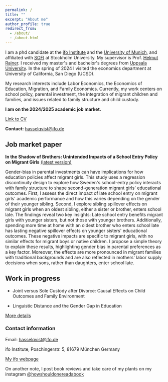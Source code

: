 ```yaml
---
permalink: /
title: ""
excerpt: "About me"
author_profile: true
redirect_from: 
  - /about/
  - /about.html
---
```


I am a phd candidate at the [ifo Institute](https://www.ifo.de/en) and the [University of Munich](https://www.en.econ.uni-muenchen.de/index.html), and affiliated with [SOFI](https://www.su.se/swedish-institute-for-social-research/) at Stockholm University. My supervisor is Prof. [Helmut Rainer](https://sites.google.com/ifo.de/hrainer/home). I received my master's and bachelor's degrees from [Uppsala University](https://www.nek.uu.se/?languageId=1). In the spring of 2024 I visited the economics department at University of California, San Diego (UCSD).

My research interests include Labor Economics, the Economics of Education, Migration, and Family Economics. Currently, my work centers on school policy, parental investment, the integration of migrant children and families, and issues related to family structure and child custody.

**I am on the 2024/2025 academic job market.**

[Link to CV](https://drive.google.com/file/d/177_YkAIlIHnAVo3mdBEbxHrIpTjy11oF/view?usp=drive_link)

**Contact:** hasselqvist@ifo.de

## Job market paper

**In the Shadow of Brothers: Unintended Impacts of a School Entry Policy on Migrant Girls** [(latest version)](https://drive.google.com/file/d/1VlyNQKRnW4lR3zznOtuTZhGrMk6AjBb1/view?usp=drive_link)

Gender-bias in parental investments can have implications for how education policies affect migrant girls. This study uses a regression discontinuity design to explore how Sweden's school-entry policy interacts with family structure to shape second-generation migrant girls' educational outcomes. First, I assess the direct impact of late school entry on migrant girls' academic performance and how this varies depending on the gender of their younger sibling. Second, I explore sibling spillover effects on migrant girls when an oldest sibling, either a sister or brother, enters school late. The findings reveal two key insights: Late school entry benefits migrant girls with younger sisters, but not those with younger brothers. Additionally, spending more time at home with an oldest brother who enters school late has lasting negative spillover effects on younger sisters' educational outcomes. These negative impacts are specific to migrant girls, with no similar effects for migrant boys or native children. I propose a simple theory to explain these results, highlighting gender bias in parental preferences as a key factor. Moreover, the effects are more pronounced in migrant families with traditional backgrounds and are also reflected in mothers' labor supply decisions when sons, rather than daughters, enter school late.


## Work in progress


* Joint versus Sole Custody after Divorce: Causal Effects on Child Outcomes and Family Environment

* Linguistic Distance and the Gender Gap in Education


[More details](https://hasselqvist.github.io/research/)


### Contact information

Email: hasselqvist@ifo.de

ifo Institute, Poschingerstr. 5, 81679 München Germany

[My ifo webpage](https://www.ifo.de/en/hasselqvist-a)



On another note, I post book reviews and take care of my plants on my instagram [@howshouldonereadabook](https://instagram.com/howshouldonereadabook?igshid=ZDdkNTZiNTM=) 


